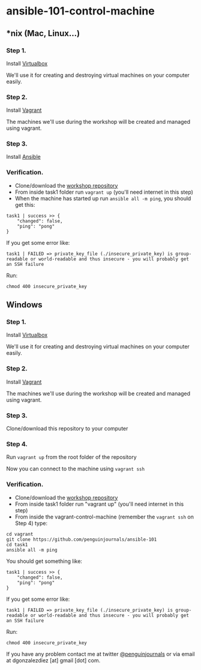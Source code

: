 # ansible-101-control-machine

## *nix (Mac, Linux...)

### Step 1.
Install [Virtualbox](https://www.virtualbox.org/wiki/Downloads)

We'll use it for creating and destroying virtual machines on your computer easily.

### Step 2.
Install [Vagrant](http://www.vagrantup.com/downloads)

The machines we'll use during the workshop will be created and managed using vagrant.

### Step 3.
Install [Ansible](http://docs.ansible.com/ansible/intro_installation.html)

### Verification.

- Clone/download the [workshop repository](https://github.com/penguinjournals/ansible-101)
- From inside task1 folder run `vagrant up` (you'll need internet in this step)
- When the machine has started up run `ansible all -m ping`, you should get this:
```
task1 | success >> {
    "changed": false,
    "ping": "pong"
}
``` 
If you get some error like:

`task1 | FAILED => private_key_file (./insecure_private_key) is group-readable or world-readable and thus insecure - you will probably get an SSH failure`

Run:

`chmod 400 insecure_private_key`

## Windows

### Step 1.
Install [Virtualbox](https://www.virtualbox.org/wiki/Downloads)

We'll use it for creating and destroying virtual machines on your computer easily.

### Step 2.
Install [Vagrant](http://www.vagrantup.com/downloads)

The machines we'll use during the workshop will be created and managed using vagrant.

### Step 3.
Clone/download this repository to your computer

### Step 4.
Run `vagrant up` from the root folder of the repository

Now you can connect to the machine using `vagrant ssh`

### Verification.

- Clone/download the [workshop repository](https://github.com/penguinjournals/ansible-101)
- From inside task1 folder run "vagrant up" (you'll need internet in this step)
- From inside the vagrant-control-machine (remember the `vagrant ssh` on Step 4) type:

```
cd vagrant
git clone https://github.com/penguinjournals/ansible-101
cd task1
ansible all -m ping
```

You should get something like:
```
task1 | success >> {
    "changed": false,
    "ping": "pong"
}
```
If you get some error like:

`task1 | FAILED => private_key_file (./insecure_private_key) is group-readable or world-readable and thus insecure - you will probably get an SSH failure`

Run:

`chmod 400 insecure_private_key`

If you have any problem contact me at twitter [@penguinjournals](http://penguinjournals.com/penguinjournals) or via email at dgonzalezdiez [at] gmail [dot] com.
